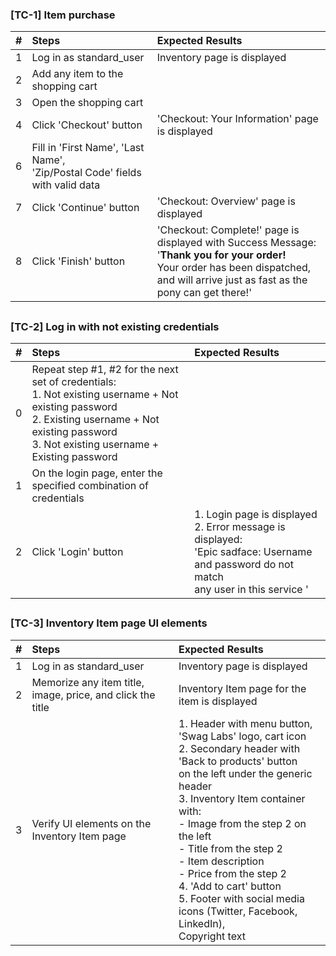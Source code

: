 ### [TC-1] Item purchase
| # | Steps                             | Expected Results                               |
| :-| :-------------------------------- | :--------------------------------------------- |
| 1 | Log in as standard_user           | Inventory page is displayed                    |
| 2 | Add any item to the shopping cart |                                                |
| 3 | Open the shopping cart            |                                                |
| 4 | Click 'Checkout' button           | 'Checkout: Your Information' page is displayed |
| 6 | Fill in 'First Name', 'Last Name', </br> 'Zip/Postal Code' fields with valid data ||
| 7 | Click 'Continue' button           | 'Checkout: Overview' page is displayed         |
| 8 | Click 'Finish' button | 'Checkout: Complete!' page is displayed with Success Message:</br>'<strong>Thank you for your order!</strong></br>Your order has been dispatched, and will arrive just as fast as the</br>pony can get there!'                 |

##

### [TC-2] Log in with not existing credentials
| # | Steps                                                             | Expected Results  |
| :-| :---------------------------------------------------------------- | :---------------- |
| 0 | Repeat step #1, #2 for the next set of credentials:</br>1. Not existing username + Not existing password</br>2. Existing username + Not existing password</br>3. Not existing username + Existing password                               |                   |
| 1 | On the login page, enter the specified combination of credentials |                   |
| 2 | Click 'Login' button                                              | 1. Login page is displayed</br>2. Error message is displayed:</br>'Epic sadface: Username and password do not match</br>any user in this service '                                        |

##

### [TC-3] Inventory Item page UI elements
| # | Steps                                                      | Expected Results                                                                                  |
| :-| :--------------------------------------------------------- | :------------------------------------------------------------------------------------------------ |
| 1 | Log in as standard_user                                    | Inventory page is displayed                                                                       |
| 2 | Memorize any item title, image, price, and click the title | Inventory Item page for the item is displayed                                                     |
| 3 | Verify UI elements on the Inventory Item page              | 1. Header with menu button, 'Swag Labs' logo, cart icon</br>2. Secondary header with 'Back to products' button </br>on the left under the generic header</br>3. Inventory Item container with:</br>- Image from the step 2 on the left</br>- Title from the step 2</br>- Item description</br>- Price from the step 2</br>4. 'Add to cart' button</br>5. Footer with social media icons (Twitter, Facebook, LinkedIn),</br>Copyright text|
